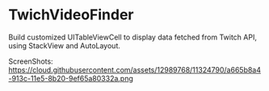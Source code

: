# TwichVideoFinder

Build customized UITableViewCell to display data fetched from Twitch API, using StackView and AutoLayout. 

ScreenShots: https://cloud.githubusercontent.com/assets/12989768/11324790/a665b8a4-913c-11e5-8b20-9ef65a80332a.png
